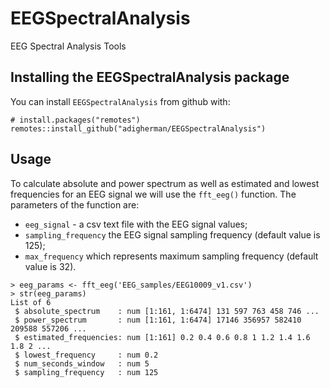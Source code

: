 # EEGSpectralAnalysis
EEG Spectral Analysis Tools

## Installing the EEGSpectralAnalysis package

You can install `EEGSpectralAnalysis` from github with:
``` {r}
# install.packages("remotes")
remotes::install_github("adigherman/EEGSpectralAnalysis")
```

## Usage

To calculate absolute and power spectrum as well as estimated and lowest frequencies for an EEG signal we will use the `fft_eeg()` function. The parameters of the function are:

* `eeg_signal` - a csv text file with the EEG signal values;
* `sampling_frequency` the EEG signal sampling frequency (default value is 125);
* `max_frequency` which represents maximum sampling frequency (default value is 32).

``` {r}
> eeg_params <- fft_eeg('EEG_samples/EEG10009_v1.csv')
> str(eeg_params)
List of 6
 $ absolute_spectrum    : num [1:161, 1:6474] 131 597 763 458 746 ...
 $ power_spectrum       : num [1:161, 1:6474] 17146 356957 582410 209588 557206 ...
 $ estimated_frequencies: num [1:161] 0.2 0.4 0.6 0.8 1 1.2 1.4 1.6 1.8 2 ...
 $ lowest_frequency     : num 0.2
 $ num_seconds_window   : num 5
 $ sampling_frequency   : num 125
```
 